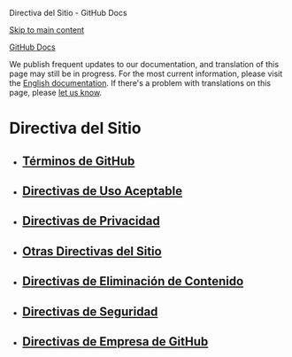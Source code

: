 Directiva del Sitio - GitHub Docs

[Skip to main content](#main-content)

[](/es)[GitHub Docs](/es)

We publish frequent updates to our documentation, and translation of this page may still be in progress. For the most current information, please visit the [English documentation](/en). If there's a problem with translations on this page, please [let us know](https://github.com/contact?form[subject]=translation%20issue%20on%20docs.github.com&form[comments]=).

Directiva del Sitio
==========

* [Términos de GitHub](/es/site-policy/github-terms)
  ----------

* [Directivas de Uso Aceptable](/es/site-policy/acceptable-use-policies)
  ----------

* [Directivas de Privacidad](/es/site-policy/privacy-policies)
  ----------

* [Otras Directivas del Sitio](/es/site-policy/other-site-policies)
  ----------

* [Directivas de Eliminación de Contenido](/es/site-policy/content-removal-policies)
  ----------

* [Directivas de Seguridad](/es/site-policy/security-policies)
  ----------

* [Directivas de Empresa de GitHub](/es/site-policy/github-company-policies)
  ----------
